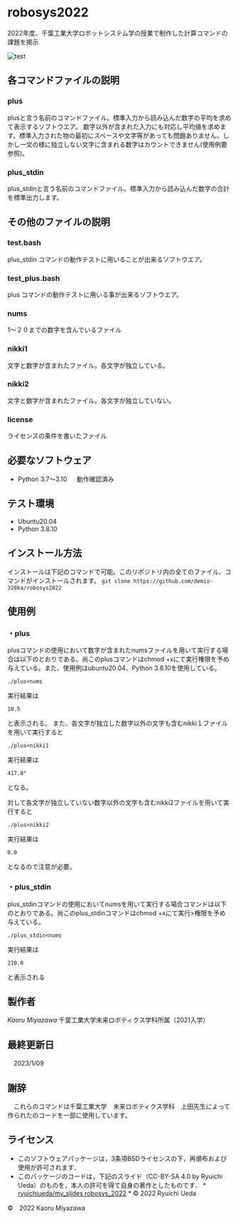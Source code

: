 # robosys2022
2022年度、千葉工業大学ロボットシステム学の授業で制作した計算コマンドの課題を掲示

![test](https://github.com/demio-328ka/robosys2022/actions/workflows/test.yml/badge.svg)

## 各コマンドファイルの説明

### plus
plusと言う名前のコマンドファイル。標準入力から読み込んだ数字の平均を求めて表示するソフトウエア。
数字以外が含まれた入力にも対応し平均値を求めます。標準入力された物の最初にスペースや文字等があっても問題ありません。しかし一文の様に独立しない文字に含まれる数字はカウントできません(使用例要参照)。
### plus_stdin
plus_stdinと言う名前のコマンドファイル。標準入力から読み込んだ数字の合計を標準出力します。

## その他のファイルの説明
### test.bash
plus_stdin コマンドの動作テストに用いることが出来るソフトウエア。
### test_plus.bash
plus コマンドの動作テストに用いる事が出来るソフトウエア。
### nums
1～２０までの数字を含んでいるファイル
### nikki1
文字と数字が含まれたファイル。各文字が独立している。
### nikki2
文字と数字が含まれたファイル。各文字が独立していない。
### license
ライセンスの条件を書いたファイル
## 必要なソフトウェア
* Python 3.7〜3.10
　
 動作確認済み

## テスト環境
* Ubuntu20.04
* Python 3.8.10

## インストール方法

インストールは下記のコマンドで可能。このリポジトリ内の全てのファイル、コマンドがインストールされます。
 `git clone https://github.com/demio-328ka/robosys2022`

## 使用例

### ・plus
plusコマンドの使用において数字が含まれたnumsファイルを用いて実行する場合は以下のとおりである。尚このplusコマンドはchmod +xにて実行権限を予め与えている。また、使用例はubuntu20.04、Python 3.8.10を使用している。

`./plus<nums`

実行結果は

`10.5`

と表示される。
また、各文字が独立した数字以外の文字も含むnikki１ファイルを用いて実行すると

`./plus<nikki1`

                              
実行結果は

`417.8"`

 となる。

対して各文字が独立していない数字以外の文字も含むnikki2ファイルを用いて実行すると

`./plus<nikki2`

実行結果は

`0.0`

となるので注意が必要。

### ・plus_stdin

plus_stdinコマンドの使用においてnumsを用いて実行する場合コマンドは以下のとおりである。尚このplus_stdinコマンドはchmod +xにて実行>権限を予め与えている。

`./plus_stdin<nums`

実行結果は

`210.0`

と表示される

            
## 製作者
 _Kaoru Miyazawa_ 千葉工業大学未来ロボティクス学科所属（2021入学）
## 最終更新日
　2023/1/09
## 謝辞
　これらのコマンドは千葉工業大学　未来ロボティクス学科　上田先生によって作られたのコードを一部に使用しています。

## ライセンス
* このソフトウェアパッケージは，3条項BSDライセンスの下，再頒布および使用が許可されます．
* このパッケージのコードは，下記のスライド（CC-BY-SA 4.0 by Ryuichi Ueda）のものを，本人の許可を得て自身の著作としたものです．
      * [ryuichiueda/my_slides robosys_2022](https://github.com/ryuichiueda/my_slides/tree/master/robosys_2022)
      * © 2022 Ryuichi Ueda




©　2022 Kaoru Miyazawa
